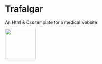 # Trafalgar
An Html &amp; Css template for a medical website
<p><img src="https://healovo.web.app/assets/images/healovo-black.svg" height="100px" width="100px"></p>
